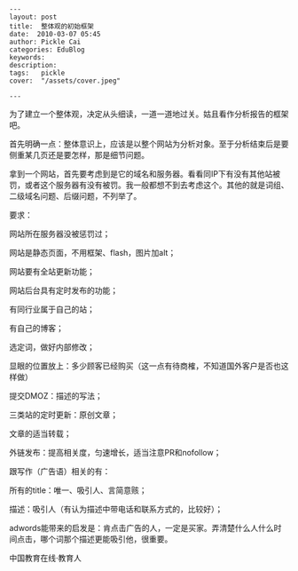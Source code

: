 
    ---
    layout: post  
    title:  整体观的初始框架  
    date:  2010-03-07 05:45  
    author: Pickle Cai  
    categories: EduBlog  
    keywords: 
    description:   
    tags:	pickle   
    cover:  "/assets/cover.jpeg"  

    ---  
    
为了建立一个整体观，决定从头细读，一道一道地过关。姑且看作分析报告的框架吧。



首先明确一点：整体意识上，应该是以整个网站为分析对象。至于分析结束后是要侧重某几页还是要怎样，那是细节问题。



拿到一个网站，首先要考虑到是它的域名和服务器。看看同IP下有没有其他站被罚，或者这个服务器有没有被罚。我一般都想不到去考虑这个。其他的就是词组、二级域名问题、后缀问题，不列举了。



 



要求：



网站所在服务器没被惩罚过；



网站是静态页面，不用框架、flash，图片加alt；



网站要有全站更新功能；



网站后台具有定时发布的功能；



有同行业属于自己的站；



有自己的博客；



 



选定词，做好内部修改；



显眼的位置放上：多少顾客已经购买（这一点有待商榷，不知道国外客户是否也这样做）



提交DMOZ：描述的写法；



三类站的定时更新：原创文章；



文章的适当转载；



外链发布：提高相关度，匀速增长，适当注意PR和nofollow；



 



跟写作（广告语）相关的有：



所有的title：唯一、吸引人、言简意赅；



描述：吸引人（有认为描述中带电话和联系方式的，比较好）；



 



adwords能带来的启发是：肯点击广告的人，一定是买家。弄清楚什么人什么时间点击，哪个词那个描述更能吸引他，很重要。



		    
 中国教育在线·教育人

